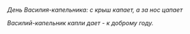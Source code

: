 _День Василия-капельника: с крыш капает, а за нос цапает_

_Василий-капельник капли дает - к доброму году._